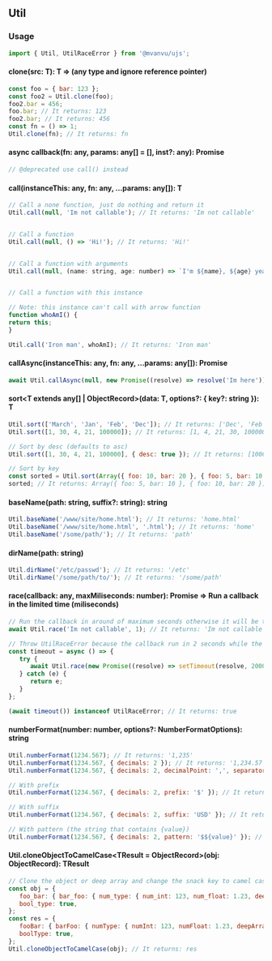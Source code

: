 ## Util

### Usage

```javascript
import { Util, UtilRaceError } from '@mvanvu/ujs';
```

#### clone<T>(src: T): T => (any type and ignore reference pointer)

```javascript
const foo = { bar: 123 };
const foo2 = Util.clone(foo);
foo2.bar = 456;
foo.bar; // It returns: 123
foo2.bar; // It returns: 456
const fn = () => 1;
Util.clone(fn); // It returns: fn
```

#### async callback<T>(fn: any, params: any[] = [], inst?: any): Promise<T>

```javascript
// @deprecated use call() instead
```

#### call<T>(instanceThis: any, fn: any, ...params: any[]): T

```javascript
// Call a none function, just do nothing and return it
Util.call(null, 'Im not callable'); // It returns: 'Im not callable'


// Call a function
Util.call(null, () => 'Hi!'); // It returns: 'Hi!'


// Call a function with arguments
Util.call(null, (name: string, age: number) => `I'm ${name}, ${age} years old!`, 'Yu', 25); // It returns: `I'm Yu, 25 years old!`


// Call a function with this instance

// Note: this instance can't call with arrow function
function whoAmI() {
return this;
}

Util.call('Iron man', whoAmI); // It returns: 'Iron man'

```

#### callAsync<T>(instanceThis: any, fn: any, ...params: any[]): Promise<T>

```javascript
await Util.callAsync(null, new Promise((resolve) => resolve('Im here'))); // It returns: 'Im here'
```

#### sort<T extends any[] | ObjectRecord>(data: T, options?: { key?: string }): T

```javascript
Util.sort(['March', 'Jan', 'Feb', 'Dec']); // It returns: ['Dec', 'Feb', 'Jan', 'March']
Util.sort([1, 30, 4, 21, 100000]); // It returns: [1, 4, 21, 30, 100000]

// Sort by desc (defaults to asc)
Util.sort([1, 30, 4, 21, 100000], { desc: true }); // It returns: [100000, 30, 21, 4, 1]

// Sort by key
const sorted = Util.sort(Array({ foo: 10, bar: 20 }, { foo: 5, bar: 10 }), { key: 'foo' });
sorted; // It returns: Array({ foo: 5, bar: 10 }, { foo: 10, bar: 20 })
```

#### baseName(path: string, suffix?: string): string

```javascript
Util.baseName('/www/site/home.html'); // It returns: 'home.html'
Util.baseName('/www/site/home.html', '.html'); // It returns: 'home'
Util.baseName('/some/path/'); // It returns: 'path'
```

#### dirName(path: string)

```javascript
Util.dirName('/etc/passwd'); // It returns: '/etc'
Util.dirName('/some/path/to/'); // It returns: '/some/path'
```

#### race<T>(callback: any, maxMiliseconds: number): Promise<T> => Run a callback in the limited time (miliseconds)

```javascript
// Run the callback in around of maximum seconds otherwise it will be thrown an instance of UtilRaceError
await Util.race('Im not callable', 1); // It returns: 'Im not callable'

// Throw UtilRaceError because the callback run in 2 seconds while the maximum time is 1 seconds
const timeout = async () => {
   try {
      await Util.race(new Promise((resolve) => setTimeout(resolve, 2000)), 1000);
   } catch (e) {
      return e;
   }
};

(await timeout()) instanceof UtilRaceError; // It returns: true
```

#### numberFormat(number: number, options?: NumberFormatOptions): string

```javascript
Util.numberFormat(1234.567); // It returns: '1,235'
Util.numberFormat(1234.567, { decimals: 2 }); // It returns: '1,234.57'
Util.numberFormat(1234.567, { decimals: 2, decimalPoint: ',', separator: '' }); // It returns: '1234,57'

// With prefix
Util.numberFormat(1234.567, { decimals: 2, prefix: '$' }); // It returns: '$1,234.57'

// With suffix
Util.numberFormat(1234.567, { decimals: 2, suffix: 'USD' }); // It returns: '1,234.57USD'

// With pattern (the string that contains {value})
Util.numberFormat(1234.567, { decimals: 2, pattern: '$${value}' }); // It returns: '$$1,234.57'
```

#### Util.cloneObjectToCamelCase<TResult = ObjectRecord>(obj: ObjectRecord): TResult

```javascript
// Clone the object or deep array and change the snack key to camel case
const obj = {
   foo_bar: { bar_foo: { num_type: { num_int: 123, num_float: 1.23, deep_array: [123, { child_element: { foo_bar: 123 } }] } }, str_type: 'string' },
   bool_type: true,
};
const res = {
   fooBar: { barFoo: { numType: { numInt: 123, numFloat: 1.23, deepArray: [123, { childElement: { fooBar: 123 } }] } }, strType: 'string' },
   boolType: true,
};
Util.cloneObjectToCamelCase(obj); // It returns: res
```

